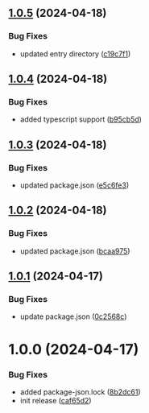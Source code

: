 ## [1.0.5](https://github.com/type-cms/react-sdk/compare/v1.0.4...v1.0.5) (2024-04-18)


### Bug Fixes

* updated entry directory ([c19c7f1](https://github.com/type-cms/react-sdk/commit/c19c7f181a4719408113897b4a7763f4a3d1e031))

## [1.0.4](https://github.com/type-cms/react-sdk/compare/v1.0.3...v1.0.4) (2024-04-18)


### Bug Fixes

* added typescript support ([b95cb5d](https://github.com/type-cms/react-sdk/commit/b95cb5d84d7c68237b40ee88e56fd9ff18a48e67))

## [1.0.3](https://github.com/type-cms/react-sdk/compare/v1.0.2...v1.0.3) (2024-04-18)


### Bug Fixes

* updated package.json ([e5c6fe3](https://github.com/type-cms/react-sdk/commit/e5c6fe38446c2e53f9731de44a7105ffb6e5faab))

## [1.0.2](https://github.com/type-cms/react-sdk/compare/v1.0.1...v1.0.2) (2024-04-18)


### Bug Fixes

* updated package.json ([bcaa975](https://github.com/type-cms/react-sdk/commit/bcaa975aad109e194f5acb06cfb8607ad566b1c1))

## [1.0.1](https://github.com/type-cms/react-sdk/compare/v1.0.0...v1.0.1) (2024-04-17)


### Bug Fixes

* update package.json ([0c2568c](https://github.com/type-cms/react-sdk/commit/0c2568cf4e3cf298fa85b58060de5c98901dd534))

# 1.0.0 (2024-04-17)


### Bug Fixes

* added package-json.lock ([8b2dc61](https://github.com/type-cms/react-sdk/commit/8b2dc61225a10ab887955f9d749c5e3d930ae28d))
* init release ([caf65d2](https://github.com/type-cms/react-sdk/commit/caf65d2ae2796046b7f8c7c45ff5bc45768855c5))
